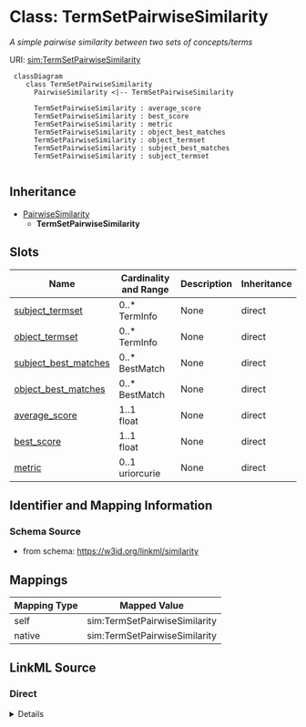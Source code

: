 # Class: TermSetPairwiseSimilarity
_A simple pairwise similarity between two sets of concepts/terms_




URI: [sim:TermSetPairwiseSimilarity](https://w3id.org/linkml/similarity/TermSetPairwiseSimilarity)


```{mermaid}
 classDiagram
    class TermSetPairwiseSimilarity
      PairwiseSimilarity <|-- TermSetPairwiseSimilarity
      
      TermSetPairwiseSimilarity : average_score
      TermSetPairwiseSimilarity : best_score
      TermSetPairwiseSimilarity : metric
      TermSetPairwiseSimilarity : object_best_matches
      TermSetPairwiseSimilarity : object_termset
      TermSetPairwiseSimilarity : subject_best_matches
      TermSetPairwiseSimilarity : subject_termset
      
```




## Inheritance
* [PairwiseSimilarity](PairwiseSimilarity.md)
    * **TermSetPairwiseSimilarity**



## Slots

| Name | Cardinality and Range | Description | Inheritance |
| ---  | --- | --- | --- |
| [subject_termset](subject_termset.md) | 0..* <br/> TermInfo | None | direct |
| [object_termset](object_termset.md) | 0..* <br/> TermInfo | None | direct |
| [subject_best_matches](subject_best_matches.md) | 0..* <br/> BestMatch | None | direct |
| [object_best_matches](object_best_matches.md) | 0..* <br/> BestMatch | None | direct |
| [average_score](average_score.md) | 1..1 <br/> float | None | direct |
| [best_score](best_score.md) | 1..1 <br/> float | None | direct |
| [metric](metric.md) | 0..1 <br/> uriorcurie | None | direct |








## Identifier and Mapping Information







### Schema Source


* from schema: https://w3id.org/linkml/similarity





## Mappings

| Mapping Type | Mapped Value |
| ---  | ---  |
| self | sim:TermSetPairwiseSimilarity |
| native | sim:TermSetPairwiseSimilarity |


## LinkML Source

<!-- TODO: investigate https://stackoverflow.com/questions/37606292/how-to-create-tabbed-code-blocks-in-mkdocs-or-sphinx -->

### Direct

<details>
```yaml
name: TermSetPairwiseSimilarity
description: A simple pairwise similarity between two sets of concepts/terms
from_schema: https://w3id.org/linkml/similarity
rank: 1000
is_a: PairwiseSimilarity
slots:
- subject_termset
- object_termset
- subject_best_matches
- object_best_matches
- average_score
- best_score
- metric

```
</details>

### Induced

<details>
```yaml
name: TermSetPairwiseSimilarity
description: A simple pairwise similarity between two sets of concepts/terms
from_schema: https://w3id.org/linkml/similarity
rank: 1000
is_a: PairwiseSimilarity
attributes:
  subject_termset:
    name: subject_termset
    from_schema: https://w3id.org/linkml/similarity
    rank: 1000
    multivalued: true
    alias: subject_termset
    owner: TermSetPairwiseSimilarity
    domain_of:
    - TermSetPairwiseSimilarity
    range: TermInfo
    inlined: true
  object_termset:
    name: object_termset
    from_schema: https://w3id.org/linkml/similarity
    rank: 1000
    multivalued: true
    alias: object_termset
    owner: TermSetPairwiseSimilarity
    domain_of:
    - TermSetPairwiseSimilarity
    range: TermInfo
    inlined: true
  subject_best_matches:
    name: subject_best_matches
    from_schema: https://w3id.org/linkml/similarity
    rank: 1000
    multivalued: true
    alias: subject_best_matches
    owner: TermSetPairwiseSimilarity
    domain_of:
    - TermSetPairwiseSimilarity
    range: BestMatch
    inlined: true
  object_best_matches:
    name: object_best_matches
    from_schema: https://w3id.org/linkml/similarity
    rank: 1000
    multivalued: true
    alias: object_best_matches
    owner: TermSetPairwiseSimilarity
    domain_of:
    - TermSetPairwiseSimilarity
    range: BestMatch
    inlined: true
  average_score:
    name: average_score
    from_schema: https://w3id.org/linkml/similarity
    rank: 1000
    alias: average_score
    owner: TermSetPairwiseSimilarity
    domain_of:
    - TermSetPairwiseSimilarity
    range: float
    required: true
  best_score:
    name: best_score
    from_schema: https://w3id.org/linkml/similarity
    rank: 1000
    alias: best_score
    owner: TermSetPairwiseSimilarity
    domain_of:
    - TermSetPairwiseSimilarity
    range: float
    required: true
  metric:
    name: metric
    from_schema: https://w3id.org/linkml/similarity
    rank: 1000
    alias: metric
    owner: TermSetPairwiseSimilarity
    domain_of:
    - TermSetPairwiseSimilarity
    range: uriorcurie

```
</details>